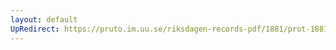 ```yaml
---
layout: default
UpRedirect: https://pruto.im.uu.se/riksdagen-records-pdf/1881/prot-1881--ak--020/prot-1881--ak--020_019.pdf
---
```

